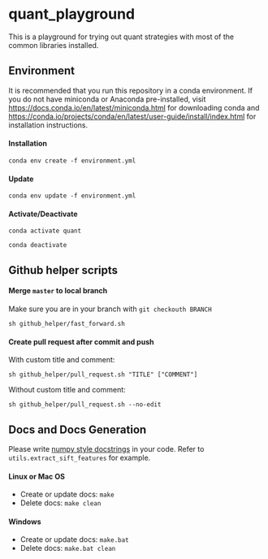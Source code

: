# quant_playground
This is a playground for trying out quant strategies with most of the common libraries installed.



## Environment

It is recommended that you run this repository in a conda environment. If you do not have miniconda or Anaconda pre-installed, visit https://docs.conda.io/en/latest/miniconda.html for downloading conda and https://conda.io/projects/conda/en/latest/user-guide/install/index.html for installation instructions.

#### Installation

`conda env create -f environment.yml`

#### Update

`conda env update -f environment.yml`

#### Activate/Deactivate

`conda activate quant`

`conda deactivate`

## Github helper scripts

#### Merge `master` to local branch

Make sure you are in your branch with `git checkouth BRANCH`

`sh github_helper/fast_forward.sh`

#### Create pull request after commit and push

With custom title and comment:

`sh github_helper/pull_request.sh "TITLE" ["COMMENT"]`

Without custom title and comment:

`sh github_helper/pull_request.sh --no-edit`

## Docs and Docs Generation

Please write [numpy style docstrings](https://numpydoc.readthedocs.io/en/latest/format.html) in your code. Refer to `utils.extract_sift_features` for example.

#### Linux or Mac OS

- Create or update docs: `make`
- Delete docs: `make clean`

#### Windows

- Create or update docs: `make.bat`
- Delete docs: `make.bat clean`
